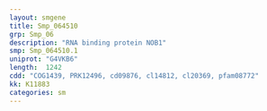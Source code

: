 ```yaml
---
layout: smgene
title: Smp_064510
grp: Smp_06
description: "RNA binding protein NOB1"
smp: Smp_064510.1
uniprot: "G4VKB6"
length:  1242
cdd: "COG1439, PRK12496, cd09876, cl14812, cl20369, pfam08772"
kk: K11883
categories: sm
---
```

